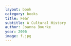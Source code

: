 ```yaml
---
layout: book
category: books
title: Fear
subtitle: A Cultural History
author: Joanna Bourke
year: 2006
image: f.jpg
---
```

